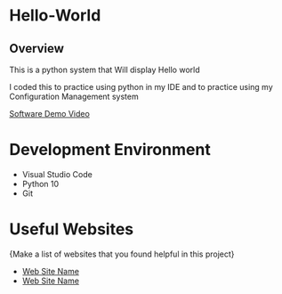 # Hello-World
## Overview

This is a python system that Will display Hello world

I coded this to practice using python in my IDE and to practice using my Configuration Management system



[Software Demo Video](http://youtube.link.goes.here)

# Development Environment

* Visual Studio Code
* Python 10
* Git

# Useful Websites

{Make a list of websites that you found helpful in this project}
* [Web Site Name](http://url.link.goes.here)
* [Web Site Name](http://url.link.goes.here)
